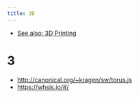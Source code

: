 ```yaml
---
title: 3D
---
```

* [See also: 3D Printing](/3dprinting)

# 3
* <http://canonical.org/~kragen/sw/torus.js>
* <https://whsjs.io/#/>
